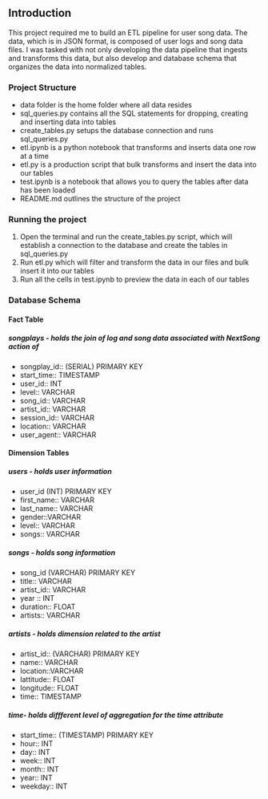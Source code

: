 ## Introduction

This project required me to build an ETL pipeline for user song data. The data, which is in JSON format, is composed of user logs and song data files. I was tasked with not only developing the data pipeline that ingests and transforms this data, but also develop and database schema that organizes the data into normalized tables. 

### Project Structure

* data folder is the home folder where all data resides 
* sql_queries.py contains all the SQL statements for dropping, creating and inserting data into tables
* create_tables.py setups the database connection and runs sql_queries.py
* etl.ipynb is a python notebook that transforms and inserts data one row at a time
* etl.py is a production script that bulk transforms and insert the data into our tables
* test.ipynb is a notebook that allows you to query the tables after data has been loaded
* README.md outlines the structure of the project

### Running the project

1. Open the terminal and run the create_tables.py script, which will establish a connection to the database and create the tables in sql_queries.py
2. Run etl.py which will filter and transform the data in our files and bulk insert it into our tables
3. Run all the cells in test.ipynb to preview the data in each of our tables

### Database Schema

#### Fact Table

##### songplays - holds the join of log and song data associated with NextSong action of

* songplay_id:: (SERIAL) PRIMARY KEY
* start_time:: TIMESTAMP
* user_id:: INT
* level:: VARCHAR
* song_id:: VARCHAR
* artist_id:: VARCHAR 
* session_id:: VARCHAR
* location:: VARCHAR
* user_agent:: VARCHAR


#### Dimension Tables

##### users - holds user information  
* user_id (INT) PRIMARY KEY
* first_name:: VARCHAR
* last_name:: VARCHAR
* gender::VARCHAR
* level:: VARCHAR
* songs:: VARCHAR

##### songs - holds song information 
* song_id (VARCHAR) PRIMARY KEY
* title:: VARCHAR 
* artist_id:: VARCHAR
* year :: INT
* duration:: FLOAT
* artists:: VARCHAR

##### artists - holds dimension related to the artist
* artist_id:: (VARCHAR) PRIMARY KEY
* name:: VARCHAR
* location::VARCHAR 
* lattitude:: FLOAT
* longitude:: FLOAT
* time:: TIMESTAMP

##### time- holds diffferent level of aggregation for the time attribute
* start_time:: (TIMESTAMP) PRIMARY KEY
* hour:: INT
* day:: INT
* week:: INT
* month:: INT
* year:: INT
* weekday:: INT
